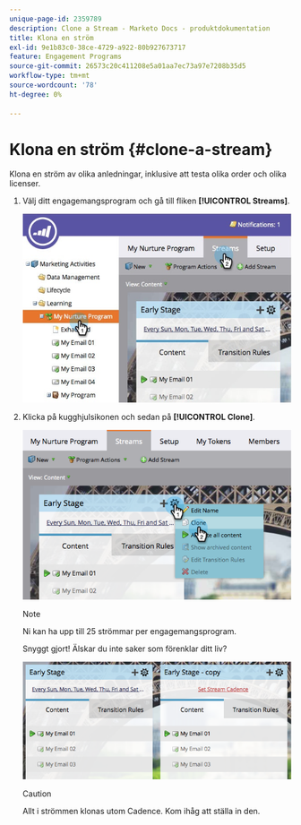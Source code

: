 ```yaml
---
unique-page-id: 2359789
description: Clone a Stream - Marketo Docs - produktdokumentation
title: Klona en ström
exl-id: 9e1b83c0-38ce-4729-a922-80b927673717
feature: Engagement Programs
source-git-commit: 26573c20c411208e5a01aa7ec73a97e7208b35d5
workflow-type: tm+mt
source-wordcount: '78'
ht-degree: 0%

---
```


# Klona en ström {#clone-a-stream}

Klona en ström av olika anledningar, inklusive att testa olika order och olika licenser.

1. Välj ditt engagemangsprogram och gå till fliken **[!UICONTROL Streams]**.

   ![](assets/cloneasteam.jpg)

1. Klicka på kugghjulsikonen och sedan på **[!UICONTROL Clone]**.

   ![](assets/image2014-9-15-17-3a0-3a23.png)

   >[!NOTE]
   >
   >Ni kan ha upp till 25 strömmar per engagemangsprogram.

   Snyggt gjort! Älskar du inte saker som förenklar ditt liv?

   ![](assets/image2014-9-15-17-3a1-3a20.png)

   >[!CAUTION]
   >
   >Allt i strömmen klonas utom Cadence. Kom ihåg att ställa in den.
